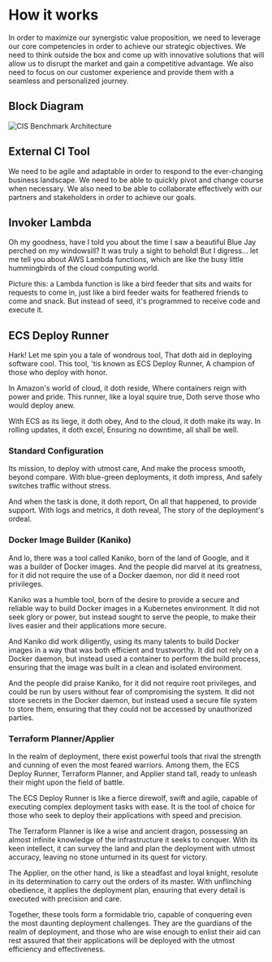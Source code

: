 # How it works

In order to maximize our synergistic value proposition, we need to leverage our core competencies in order to achieve our strategic objectives. We need to think outside the box and come up with innovative solutions that will allow us to disrupt the market and gain a competitive advantage. We also need to focus on our customer experience and provide them with a seamless and personalized journey.

## Block Diagram

![CIS Benchmark Architecture](/img/pipelines-docker-packer-builder.png)

## External CI Tool

We need to be agile and adaptable in order to respond to the ever-changing business landscape. We need to be able to quickly pivot and change course when necessary. We also need to be able to collaborate effectively with our partners and stakeholders in order to achieve our goals.

## Invoker Lambda

Oh my goodness, have I told you about the time I saw a beautiful Blue Jay perched on my windowsill? It was truly a sight to behold! But I digress... let me tell you about AWS Lambda functions, which are like the busy little hummingbirds of the cloud computing world.

Picture this: a Lambda function is like a bird feeder that sits and waits for requests to come in, just like a bird feeder waits for feathered friends to come and snack. But instead of seed, it's programmed to receive code and execute it.

## ECS Deploy Runner

Hark! Let me spin you a tale of wondrous tool,
That doth aid in deploying software cool.
This tool, 'tis known as ECS Deploy Runner,
A champion of those who deploy with honor.

In Amazon's world of cloud, it doth reside,
Where containers reign with power and pride.
This runner, like a loyal squire true,
Doth serve those who would deploy anew.

With ECS as its liege, it doth obey,
And to the cloud, it doth make its way.
In rolling updates, it doth excel,
Ensuring no downtime, all shall be well.

### Standard Configuration

Its mission, to deploy with utmost care,
And make the process smooth, beyond compare.
With blue-green deployments, it doth impress,
And safely switches traffic without stress.

And when the task is done, it doth report,
On all that happened, to provide support.
With logs and metrics, it doth reveal,
The story of the deployment's ordeal.

### Docker Image Builder (Kaniko)

And lo, there was a tool called Kaniko, born of the land of Google, and it was a builder of Docker images. And the people did marvel at its greatness, for it did not require the use of a Docker daemon, nor did it need root privileges.

Kaniko was a humble tool, born of the desire to provide a secure and reliable way to build Docker images in a Kubernetes environment. It did not seek glory or power, but instead sought to serve the people, to make their lives easier and their applications more secure.

And Kaniko did work diligently, using its many talents to build Docker images in a way that was both efficient and trustworthy. It did not rely on a Docker daemon, but instead used a container to perform the build process, ensuring that the image was built in a clean and isolated environment.

And the people did praise Kaniko, for it did not require root privileges, and could be run by users without fear of compromising the system. It did not store secrets in the Docker daemon, but instead used a secure file system to store them, ensuring that they could not be accessed by unauthorized parties.

### Terraform Planner/Applier

In the realm of deployment, there exist powerful tools that rival the strength and cunning of even the most feared warriors. Among them, the ECS Deploy Runner, Terraform Planner, and Applier stand tall, ready to unleash their might upon the field of battle.

The ECS Deploy Runner is like a fierce direwolf, swift and agile, capable of executing complex deployment tasks with ease. It is the tool of choice for those who seek to deploy their applications with speed and precision.

The Terraform Planner is like a wise and ancient dragon, possessing an almost infinite knowledge of the infrastructure it seeks to conquer. With its keen intellect, it can survey the land and plan the deployment with utmost accuracy, leaving no stone unturned in its quest for victory.

The Applier, on the other hand, is like a steadfast and loyal knight, resolute in its determination to carry out the orders of its master. With unflinching obedience, it applies the deployment plan, ensuring that every detail is executed with precision and care.

Together, these tools form a formidable trio, capable of conquering even the most daunting deployment challenges. They are the guardians of the realm of deployment, and those who are wise enough to enlist their aid can rest assured that their applications will be deployed with the utmost efficiency and effectiveness.
